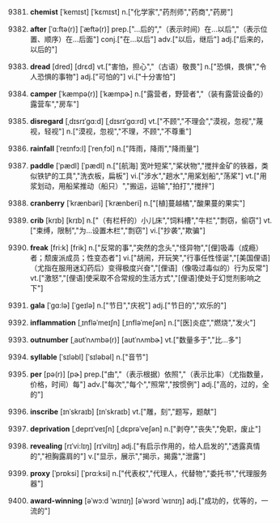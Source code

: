 9381. **chemist**
[ˈkemɪst]  [ˈkɛmɪst]
n.["化学家","药剂师","药商","药房"]  

9382. **after**
[ˈɑ:ftə(r)]  [ˈæftə(r)]
prep.["…后的","（表示时间）在…以后","（表示位置、顺序）在…后面"]  conj.["在…以后"]  adv.["以后，继后"]  adj.["后来的，以后的"]  

9383. **dread**
[dred]  [drɛd]
vt.["害怕，担心","（古语）敬畏"]  n.["恐惧，畏惧","令人恐惧的事物"]  adj.["可怕的"]  vi.["十分害怕"]  

9384. **camper**
[ˈkæmpə(r)]  [ˈkæmpɚ]
n.["露营者，野营者","（装有露营设备的）露营车","房车"]  

9385. **disregard**
[ˌdɪsrɪˈgɑ:d]  [ˌdɪsrɪˈgɑ:rd]
vt.["不顾","不理会","漠视，忽视","蔑视，轻视"]  n.["漠视，忽视","不理，不顾","不尊重"]  

9386. **rainfall**
[ˈreɪnfɔ:l]  [ˈrenˌfɔl]
n.["阵雨，降雨","降雨量"]  

9387. **paddle**
[ˈpædl]  [ˈpædl]
n.["[航海] 宽叶短桨","桨状物","搅拌金矿的铁器，类似铁铲的工具","洗衣板，扁板"]  vi.["涉水","趟水","用桨划船","荡桨"]  vt.["用浆划动，用船桨推动（船只）","搬运，运输","拍打","搅拌"]  

9388. **cranberry**
[ˈkrænbəri]  [ˈkrænberi]
n.["[植]蔓越橘","酸果蔓的果实"]  

9389. **crib**
[krɪb]  [krɪb]
n.["（有栏杆的）小儿床","饲料槽","牛栏","剽窃，偷窃"]  vt.["束缚，限制","为…设置木栏","剽窃"]  vi.["抄袭","欺骗"]  

9390. **freak**
[fri:k]  [frik]
n.["反常的事","突然的念头","怪异物","[俚]吸毒（成瘾）者；颓废派成员；性变态者"]  vi.["胡闹，开玩笑","行事任性怪诞","[美国俚语]（尤指在服用迷幻药后）变得极度兴奋","[俚语]（像吸过毒似的）行为反常"]  vt.["激怒","[俚语]使采取不合常规的生活方式","[俚语]使处于幻觉剂影响之下"]  

9391. **gala**
[ˈgɑ:lə]  [ˈgeɪlə]
n.["节日","庆祝"]  adj.["节日的","欢乐的"]  

9392. **inflammation**
[ˌɪnfləˈmeɪʃn]  [ˌɪnfləˈmeʃən]
n.["[医]炎症","燃烧","发火"]  

9393. **outnumber**
[ˌaʊtˈnʌmbə(r)]  [aʊtˈnʌmbɚ]
vt.["数量多于","比…多"]  

9394. **syllable**
[ˈsɪləbl]  [ˈsɪləbəl]
n.["音节"]  

9395. **per**
[pə(r)]  [pɚ]
prep.["由","（表示根据）依照","（表示比率）（尤指数量，价格，时间）每"]  adv.["每次","每个","照常","按惯例"]  adj.["高的，过的，全的"]  

9396. **inscribe**
[ɪnˈskraɪb]  [ɪnˈskraɪb]
vt.["雕，刻","题写，题献"]  

9397. **deprivation**
[ˌdeprɪˈveɪʃn]  [ˌdɛprəˈveʃən]
n.["剥夺","丧失","免职，废止"]  

9398. **revealing**
[rɪˈvi:lɪŋ]  [rɪˈvilɪŋ]
adj.["有启示作用的，给人启发的","透露真情的","袒胸露肩的"]  v.["显示，展示","揭示，揭露","泄露"]  

9399. **proxy**
[ˈprɒksi]  [ˈprɑ:ksi]
n.["代表权","代理人，代替物","委托书","代理服务器"]  

9400. **award-winning**
[əˈwɔ:d ˈwɪnɪŋ]  [əˈwɔrd ˈwɪnɪŋ]
adj.["成功的，优等的，一流的"]  

